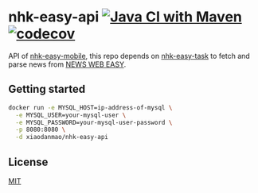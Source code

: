 # nhk-easy-api [![Java CI with Maven](https://github.com/nhk-news-web-easy/nhk-easy-api/actions/workflows/build.yml/badge.svg?branch=master)](https://github.com/nhk-news-web-easy/nhk-easy-api/actions/workflows/build.yml) [![codecov](https://codecov.io/gh/nhk-news-web-easy/nhk-easy-api/branch/master/graph/badge.svg?token=U1U40B2CA3)](https://codecov.io/gh/nhk-news-web-easy/nhk-easy-api)

API of [nhk-easy-mobile](https://github.com/nhk-news-web-easy/nhk-easy-mobile), this repo depends on [nhk-easy-task](https://github.com/nhk-news-web-easy/nhk-easy-task) to fetch and parse news from [NEWS WEB EASY](https://www3.nhk.or.jp/news/easy/).

## Getting started
```sh
docker run -e MYSQL_HOST=ip-address-of-mysql \
  -e MYSQL_USER=your-mysql-user \
  -e MYSQL_PASSWORD=your-mysql-user-password \
  -p 8080:8080 \
  -d xiaodanmao/nhk-easy-api
```

## License
[MIT](LICENSE)
